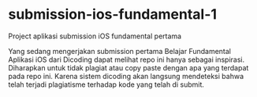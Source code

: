 # submission-ios-fundamental-1
Project aplikasi submission iOS fundamental pertama

Yang sedang mengerjakan submission pertama Belajar Fundamental Aplikasi iOS dari Dicoding dapat melihat repo ini hanya sebagai inspirasi. Diharapkan untuk tidak plagiat atau copy paste dengan apa yang terdapat pada repo ini. Karena sistem dicoding akan langsung mendeteksi bahwa telah terjadi plagiatisme terhadap kode yang telah di submit.
